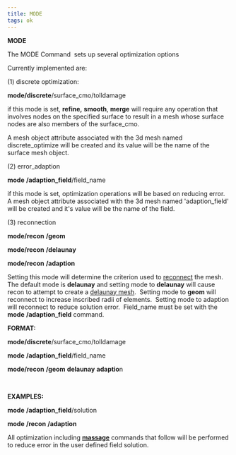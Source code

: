 ```yaml
---
title: MODE
tags: ok
---
```


**MODE**

  The MODE Command  sets up several optimization options

  Currently implemented are:

  (1) discrete optimization:

  **mode/discrete**/surface\_cmo/tolldamage
 
   if this mode is set, **refine,** **smooth**, **merge** will
   require any operation that involves nodes on the specified surface
   to result in a mesh whose surface nodes are also members of the
   surface\_cmo.

   A mesh object attribute associated with the 3d mesh named
   discrete\_optimize will be created and its value will be the name
   of the surface mesh object.
 
  
(2) error\_adaption

  **mode** **/adaption\_field**/field\_name
 
   if this mode is set, optimization operations will be based on
   reducing error.  A mesh object attribute associated with the 3d
   mesh named 'adaption\_field' will be created and it's value will
   be the name of the field.
 
  
(3) reconnection

  **mode/recon** **/geom**

  **mode/recon** **/delaunay**

  **mode/recon** **/adaption**
 
   Setting this mode will determine the criterion used to
   [reconnect](RECON.md) the mesh.  The default mode is
   **delaunay** and setting mode to **delaunay** will cause recon to
   attempt to create a [delaunay mesh](CONNECT1.md).  Setting mode
   to **geom** will reconnect to increase inscribed radii of
   elements.  Setting mode to adaption will reconnect to reduce
   solution error.  Field\_name must be set with the
   **mode** **/adaption\_field** command.

 **FORMAT:**

  **mode/discrete**/surface\_cmo/tolldamage

  **mode** **/adaption\_field**/field\_name

  **mode/recon** **/geom** **delaunay** **adaptio**n

   

 **EXAMPLES:**

  **mode** **/adaption\_field**/solution

  **mode** **/recon** **/adaption**
  
  All optimization including **[massage](MASSAGE.md)** commands that
  follow will be performed to reduce error in the user defined field
  solution.

 
